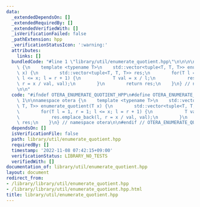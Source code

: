 ```yaml
---
data:
  _extendedDependsOn: []
  _extendedRequiredBy: []
  _extendedVerifiedWith: []
  _isVerificationFailed: false
  _pathExtension: hpp
  _verificationStatusIcon: ':warning:'
  attributes:
    links: []
  bundledCode: "#line 1 \"library/util/enumerate_quotient.hpp\"\n\n\n\nnamespace otera\
    \ {\n    template <typename T>\n    std::vector<tuple<T, T, T>> enumerate_quotient(T\
    \ x) {\n        std::vector<tuple<T, T, T>> res;\n        for(T l = 1, r = 1;\
    \ l <= x; l = r + 1) {\n            T val = x / l;\n            res.emplace_back(l,\
    \ r = x / val, val);\n        }\n        return res;\n    }\n} // namespace otera\n\
    \n\n"
  code: "#ifndef OTERA_ENUMERATE_QUOTIENT_HPP\n#define OTERA_ENUMERATE_QUOTIENT_HPP\
    \ 1\n\nnamespace otera {\n    template <typename T>\n    std::vector<tuple<T,\
    \ T, T>> enumerate_quotient(T x) {\n        std::vector<tuple<T, T, T>> res;\n\
    \        for(T l = 1, r = 1; l <= x; l = r + 1) {\n            T val = x / l;\n\
    \            res.emplace_back(l, r = x / val, val);\n        }\n        return\
    \ res;\n    }\n} // namespace otera\n\n#endif // OTERA_ENUMERATE_QUOTIENT_HPP"
  dependsOn: []
  isVerificationFile: false
  path: library/util/enumerate_quotient.hpp
  requiredBy: []
  timestamp: '2022-11-08 07:42:15+09:00'
  verificationStatus: LIBRARY_NO_TESTS
  verifiedWith: []
documentation_of: library/util/enumerate_quotient.hpp
layout: document
redirect_from:
- /library/library/util/enumerate_quotient.hpp
- /library/library/util/enumerate_quotient.hpp.html
title: library/util/enumerate_quotient.hpp
---
```

